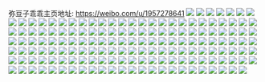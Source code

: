 弥豆子乖乖主页地址: https://weibo.com/u/1957278641 
![](https://wx4.sinaimg.cn/mw2000/74a9b3b1ly1h93uoz8t05j222h2qp4qq.jpg) 
![](https://wx4.sinaimg.cn/mw2000/74a9b3b1ly1h93up0axooj22a6360hdu.jpg) 
![](https://wx4.sinaimg.cn/mw2000/74a9b3b1ly1h93up1apajj216o1lgx05.jpg) 
![](https://wx4.sinaimg.cn/mw2000/74a9b3b1ly1h93up5bwkzj229e33tkjn.jpg) 
![](https://wx4.sinaimg.cn/mw2000/74a9b3b1ly1h8wk4sfiz5j22c0340x6p.jpg) 
![](https://wx4.sinaimg.cn/mw2000/74a9b3b1ly1h8wk4qrihsj21z22rwe82.jpg) 
![](https://wx4.sinaimg.cn/mw2000/74a9b3b1ly1h8wk4nwnapj21161eo7nl.jpg) 
![](https://wx4.sinaimg.cn/mw2000/74a9b3b1ly1h8wk4rfhacj229f30je0t.jpg) 
![](https://wx4.sinaimg.cn/mw2000/74a9b3b1ly1h8wk4tcsknj22c0340b2a.jpg) 
![](https://wx4.sinaimg.cn/mw2000/74a9b3b1gy1h8g6gh5xz4j22342tt1ky.jpg) 
![](https://wx4.sinaimg.cn/mw2000/74a9b3b1gy1h8g6gdqi0tj22aa340u0z.jpg) 
![](https://wx4.sinaimg.cn/mw2000/74a9b3b1gy1h8g6gensfkj20zo1reqoo.jpg) 
![](https://wx4.sinaimg.cn/mw2000/74a9b3b1gy1h8g6gg38qoj22c0340x6q.jpg) 
![](https://wx4.sinaimg.cn/mw2000/74a9b3b1gy1h8g6gl7vmdj20u01hcnci.jpg) 
![](https://wx4.sinaimg.cn/mw2000/74a9b3b1gy1h8g6f5743jj22bo33fkjm.jpg) 
![](https://wx4.sinaimg.cn/mw2000/74a9b3b1gy1h8g6f3nxgdj221j2v9hdu.jpg) 
![](https://wx4.sinaimg.cn/mw2000/74a9b3b1gy1h8g6f9mhe9j22c03401ky.jpg) 
![](https://wx4.sinaimg.cn/mw2000/74a9b3b1gy1h8g6f6wfj9j225g2sre83.jpg) 
![](https://wx4.sinaimg.cn/mw2000/74a9b3b1gy1h8g6f1qra0j22c03404qq.jpg) 
![](https://wx4.sinaimg.cn/mw2000/74a9b3b1ly1h866naj420j22102qu4qq.jpg) 
![](https://wx4.sinaimg.cn/mw2000/74a9b3b1ly1h866nb37s2j21hw22rb29.jpg) 
![](https://wx4.sinaimg.cn/mw2000/74a9b3b1ly1h8579hvtg3j22b533eu0y.jpg) 
![](https://wx4.sinaimg.cn/mw2000/74a9b3b1ly1h8578zob2rj22c033q1kz.jpg) 
![](https://wx4.sinaimg.cn/mw2000/74a9b3b1ly1h8578xgshjj22c0340npe.jpg) 
![](https://wx4.sinaimg.cn/mw2000/74a9b3b1ly1h85795nyr2j221t2qvx6p.jpg) 
![](https://wx4.sinaimg.cn/mw2000/74a9b3b1ly1h85793osgtj21yq2mae82.jpg) 
![](https://wx4.sinaimg.cn/mw2000/74a9b3b1ly1h85792ioqyj22782y0qv6.jpg) 
![](https://wx4.sinaimg.cn/mw2000/74a9b3b1ly1h85794jeroj22c0340qv5.jpg) 
![](https://wx4.sinaimg.cn/mw2000/74a9b3b1ly1h85798q10wj22c03404qq.jpg) 
![](https://wx4.sinaimg.cn/mw2000/74a9b3b1ly1h8579iqwrvj225k2veu0x.jpg) 
![](https://wx4.sinaimg.cn/mw2000/74a9b3b1ly1h8579d5jlzj21v82ibkjl.jpg) 
![](https://wx4.sinaimg.cn/mw2000/74a9b3b1ly1h8579c3pa7j22152pjx6q.jpg) 
![](https://wx4.sinaimg.cn/mw2000/74a9b3b1ly1h85797skeuj22c0340kjn.jpg) 
![](https://wx4.sinaimg.cn/mw2000/74a9b3b1ly1h8579e6jw3j22432tf7wi.jpg) 
![](https://wx4.sinaimg.cn/mw2000/74a9b3b1ly1h8579f9us2j22c0340npe.jpg) 
![](https://wx4.sinaimg.cn/mw2000/74a9b3b1ly1h7q57zoqlbj221h2pznpe.jpg) 
![](https://wx4.sinaimg.cn/mw2000/74a9b3b1ly1h7q57y68j8j223g2swe82.jpg) 
![](https://wx4.sinaimg.cn/mw2000/74a9b3b1ly1h7nbo2rnmxj20u014zk1f.jpg) 
![](https://wx4.sinaimg.cn/mw2000/74a9b3b1ly1h7nbo5o3rsj20u014hk1a.jpg) 
![](https://wx4.sinaimg.cn/mw2000/74a9b3b1ly1h7nbo3lfeyj20u015hguu.jpg) 
![](https://wx4.sinaimg.cn/mw2000/74a9b3b1ly1h7nbo6l8llj20u015cdpo.jpg) 
![](https://wx4.sinaimg.cn/mw2000/74a9b3b1ly1h7nbo0wj4jj20u0140110.jpg) 
![](https://wx4.sinaimg.cn/mw2000/74a9b3b1ly1h7nbo1uo0oj20u016cgtz.jpg) 
![](https://wx4.sinaimg.cn/mw2000/74a9b3b1ly1h7nbo4kdejj20u014wtjv.jpg) 
![](https://wx4.sinaimg.cn/mw2000/74a9b3b1ly1h7j5fvtb3aj220g2pxqv5.jpg) 
![](https://wx4.sinaimg.cn/mw2000/74a9b3b1ly1h7j5fwqpwsj21j6210b29.jpg) 
![](https://wx4.sinaimg.cn/mw2000/74a9b3b1ly1h7j5fz5u0pj22002o0npf.jpg) 
![](https://wx4.sinaimg.cn/mw2000/74a9b3b1ly1h7j5gz6s4bj21z62mwe82.jpg) 
![](https://wx4.sinaimg.cn/mw2000/74a9b3b1ly1h7j5h4mtm1j21al1s6tp1.jpg) 
![](https://wx4.sinaimg.cn/mw2000/74a9b3b1ly1h7j5fuvv0bj22c0340kjl.jpg) 
![](https://wx4.sinaimg.cn/mw2000/74a9b3b1ly1h7j5h091wxj22c0340e82.jpg) 
![](https://wx4.sinaimg.cn/mw2000/74a9b3b1ly1h7j5gxf5j5j22c0340kjm.jpg) 
![](https://wx4.sinaimg.cn/mw2000/74a9b3b1ly1h7j5h1io62j22c03404qq.jpg) 
![](https://wx4.sinaimg.cn/mw2000/74a9b3b1ly1h6rdfjqec8j21sb2drafo.jpg) 
![](https://wx4.sinaimg.cn/mw2000/74a9b3b1ly1h6rdfku5kqj221j2zy4qq.jpg) 
![](https://wx4.sinaimg.cn/mw2000/74a9b3b1ly1h6rdfqtxoaj21ly36cx6q.jpg) 
![](https://wx4.sinaimg.cn/mw2000/74a9b3b1ly1h6rdbud3wnj22432vewou.jpg) 
![](https://wx4.sinaimg.cn/mw2000/74a9b3b1ly1h6rdbwdx07j22c0340e83.jpg) 
![](https://wx4.sinaimg.cn/mw2000/74a9b3b1ly1h6rdbylpbuj22c0340e83.jpg) 
![](https://wx4.sinaimg.cn/mw2000/74a9b3b1ly1h6i8fn2ia9j224836cb2a.jpg) 
![](https://wx4.sinaimg.cn/mw2000/74a9b3b1ly1h6i8fl2l65j223936cdjh.jpg) 
![](https://wx4.sinaimg.cn/mw2000/74a9b3b1gy1h6chwpzim0j22c0340k63.jpg) 
![](https://wx4.sinaimg.cn/mw2000/74a9b3b1gy1h6chwtuzluj224n2rtakk.jpg) 
![](https://wx4.sinaimg.cn/mw2000/74a9b3b1gy1h6chx27t7qj22b6340dpq.jpg) 
![](https://wx4.sinaimg.cn/mw2000/74a9b3b1gy1h6chws6efpj22bz33z7kt.jpg) 
![](https://wx4.sinaimg.cn/mw2000/74a9b3b1gy1h6chxf4r4aj22c0340e82.jpg) 
![](https://wx4.sinaimg.cn/mw2000/74a9b3b1gy1h6chxgiultj22c0340u0x.jpg) 
![](https://wx4.sinaimg.cn/mw2000/74a9b3b1gy1h6chxc4n7xj22c0340kjm.jpg) 
![](https://wx4.sinaimg.cn/mw2000/74a9b3b1gy1h6chxdo9z5j226n3404qq.jpg) 
![](https://wx4.sinaimg.cn/mw2000/74a9b3b1gy1h6chnqatfij220930dwsu.jpg) 
![](https://wx4.sinaimg.cn/mw2000/74a9b3b1gy1h6chnrcimgj21ra2dkb29.jpg) 
![](https://wx4.sinaimg.cn/mw2000/74a9b3b1gy1h6chnutzymj20zo23jwwd.jpg) 
![](https://wx4.sinaimg.cn/mw2000/74a9b3b1gy1h6chnu182gj22bz2xj4qs.jpg) 
![](https://wx4.sinaimg.cn/mw2000/74a9b3b1ly1h60ocih770j226r2yfala.jpg) 
![](https://wx4.sinaimg.cn/mw2000/74a9b3b1ly1h60ocjo6ggj222y30qx6q.jpg) 
![](https://wx4.sinaimg.cn/mw2000/74a9b3b1ly1h60ocnduazj21sc2ds7g3.jpg) 
![](https://wx4.sinaimg.cn/mw2000/74a9b3b1ly1h60ocq06ufj22mi4007wl.jpg) 
![](https://wx4.sinaimg.cn/mw2000/74a9b3b1ly1h60ocreyjij22c0340e81.jpg) 
![](https://wx4.sinaimg.cn/mw2000/74a9b3b1ly1h60ocsdu7oj227e3407wh.jpg) 
![](https://wx4.sinaimg.cn/mw2000/74a9b3b1ly1h60octi9b7j22c0340hdu.jpg) 
![](https://wx4.sinaimg.cn/mw2000/74a9b3b1ly1h5rnw3lr2jj221n33zu0y.jpg) 
![](https://wx4.sinaimg.cn/mw2000/74a9b3b1ly1h5rnwatpe9j22c0340e83.jpg) 
![](https://wx4.sinaimg.cn/mw2000/74a9b3b1ly1h5rnwhd9s8j227n362x6q.jpg) 
![](https://wx4.sinaimg.cn/mw2000/74a9b3b1ly1h5rnw7j72qj225j30j4qq.jpg) 
![](https://wx4.sinaimg.cn/mw2000/74a9b3b1ly1h5rnwbtq1zj22c0340e81.jpg) 
![](https://wx4.sinaimg.cn/mw2000/74a9b3b1ly1h5rnwftl14j22c0340qv8.jpg) 
![](https://wx4.sinaimg.cn/mw2000/74a9b3b1ly1h5rnwhzqovj20zo1esare.jpg) 
![](https://wx4.sinaimg.cn/mw2000/74a9b3b1ly1h5rnw61t49j22va266u0y.jpg) 
![](https://wx4.sinaimg.cn/mw2000/74a9b3b1ly1h5rnwiwe9aj22c0340x6p.jpg) 
![](https://wx4.sinaimg.cn/mw2000/74a9b3b1ly1h5rnw8kqejj22c03401ky.jpg) 
![](https://wx4.sinaimg.cn/mw2000/74a9b3b1ly1h5rnwcwq5nj22c0340e82.jpg) 
![](https://wx4.sinaimg.cn/mw2000/74a9b3b1ly1h5rnwk7hmdj22663401ky.jpg) 
![](https://wx4.sinaimg.cn/mw2000/74a9b3b1ly1h5qxc1cprcj226o30zb2a.jpg) 
![](https://wx4.sinaimg.cn/mw2000/74a9b3b1ly1h5qxc5lgvrj228p2zl7wi.jpg) 
![](https://wx4.sinaimg.cn/mw2000/74a9b3b1ly1h5qxbxhddhj22bz33y4qq.jpg) 
![](https://wx4.sinaimg.cn/mw2000/74a9b3b1ly1h5qxc2gx2fj22c0340kjm.jpg) 
![](https://wx4.sinaimg.cn/mw2000/74a9b3b1ly1h5qxbu0gwpj22c03404qr.jpg) 
![](https://wx4.sinaimg.cn/mw2000/74a9b3b1ly1h5qxc8lb3qj22am33rx6p.jpg) 
![](https://wx4.sinaimg.cn/mw2000/74a9b3b1ly1h5qxbum9hvj21s22d77wh.jpg) 
![](https://wx4.sinaimg.cn/mw2000/74a9b3b1ly1h5qxc3coa8j22c0340u0x.jpg) 
![](https://wx4.sinaimg.cn/mw2000/74a9b3b1ly1h5qxbvimv9j223c2v6u0x.jpg) 
![](https://wx4.sinaimg.cn/mw2000/74a9b3b1ly1h5qxc4fzkdj22b632wb2a.jpg) 
![](https://wx4.sinaimg.cn/mw2000/74a9b3b1ly1h5qxc07jfwj22bx329npe.jpg) 
![](https://wx4.sinaimg.cn/mw2000/74a9b3b1ly1h5qxbwfiucj22c0340kjl.jpg) 
![](https://wx4.sinaimg.cn/mw2000/74a9b3b1ly1h57z6ow1cnj22an3274qq.jpg) 
![](https://wx4.sinaimg.cn/mw2000/74a9b3b1ly1h57z6rzfywj22c0340qv6.jpg) 
![](https://wx4.sinaimg.cn/mw2000/74a9b3b1ly1h57z6nwbawj21rk2j31ky.jpg) 
![](https://wx4.sinaimg.cn/mw2000/74a9b3b1ly1h57z6t87pmj22c0340npe.jpg) 
![](https://wx4.sinaimg.cn/mw2000/74a9b3b1ly1h57z6qyyrpj22aq3404qr.jpg) 
![](https://wx4.sinaimg.cn/mw2000/74a9b3b1ly1h57z6uattej22c03407wi.jpg) 
![](https://wx4.sinaimg.cn/mw2000/74a9b3b1ly1h57z717c9nj22aw350kjm.jpg) 
![](https://wx4.sinaimg.cn/mw2000/74a9b3b1ly1h57z6xixn4j22c03401kz.jpg) 
![](https://wx4.sinaimg.cn/mw2000/74a9b3b1ly1h57z725v6zj22c032mhdu.jpg) 
![](https://wx4.sinaimg.cn/mw2000/74a9b3b1ly1h57z6mk6hmj22c0340x6q.jpg) 
![](https://wx4.sinaimg.cn/mw2000/74a9b3b1ly1h57z6v8uzyj22c0340hdu.jpg) 
![](https://wx4.sinaimg.cn/mw2000/74a9b3b1ly1h57z6zypmrj22c0340u0y.jpg) 
![](https://wx4.sinaimg.cn/mw2000/74a9b3b1ly1h57z6wbl2qj22c03404qq.jpg) 
![](https://wx4.sinaimg.cn/mw2000/74a9b3b1ly1h57z7353lcj22c03404qq.jpg) 
![](https://wx4.sinaimg.cn/mw2000/74a9b3b1ly1h57z6yvb1aj22c03401ky.jpg) 
![](https://wx4.sinaimg.cn/mw2000/74a9b3b1ly1h56pc4gonlj20u013qwl3.jpg) 
![](https://wx4.sinaimg.cn/mw2000/74a9b3b1ly1h56pbxw3zsj20u0140n3u.jpg) 
![](https://wx4.sinaimg.cn/mw2000/74a9b3b1ly1h56pbyagh8j20u014hwnw.jpg) 
![](https://wx4.sinaimg.cn/mw2000/74a9b3b1ly1h56pbzjjojj20u013rjz7.jpg) 
![](https://wx4.sinaimg.cn/mw2000/74a9b3b1ly1h56pbwszjlj20u0140jya.jpg) 
![](https://wx4.sinaimg.cn/mw2000/74a9b3b1ly1h56pbz5t0fj20u0140wla.jpg) 
![](https://wx4.sinaimg.cn/mw2000/74a9b3b1ly1h56pbxa8qdj20u014048j.jpg) 
![](https://wx4.sinaimg.cn/mw2000/74a9b3b1ly1h56pc0mthbj20u0140jzh.jpg) 
![](https://wx4.sinaimg.cn/mw2000/74a9b3b1ly1h4yoj9uqazj224p2z87wj.jpg) 
![](https://wx4.sinaimg.cn/mw2000/74a9b3b1ly1h4yojgumucj22b2340qv7.jpg) 
![](https://wx4.sinaimg.cn/mw2000/74a9b3b1ly1h4yojc7tyij21zp2sbx6p.jpg) 
![](https://wx4.sinaimg.cn/mw2000/74a9b3b1ly1h4yoj59djbj21sb2drnpe.jpg) 
![](https://wx4.sinaimg.cn/mw2000/74a9b3b1ly1h4yoiy7rqrj22c03407wi.jpg) 
![](https://wx4.sinaimg.cn/mw2000/74a9b3b1ly1h4yoj7hs1hj229u33zb2b.jpg) 
![](https://wx4.sinaimg.cn/mw2000/74a9b3b1ly1h3yu6l9cl7j228q33x4qr.jpg) 
![](https://wx4.sinaimg.cn/mw2000/74a9b3b1ly1h3yu6iz1adj21sb2drnpd.jpg) 
![](https://wx4.sinaimg.cn/mw2000/74a9b3b1ly1h3yu6k71qwj22az340u0y.jpg) 
![](https://wx4.sinaimg.cn/mw2000/74a9b3b1ly1h3yu5oozc6j222e2r67wi.jpg) 
![](https://wx4.sinaimg.cn/mw2000/74a9b3b1ly1h3yu54lganj20zo1re7nl.jpg) 
![](https://wx4.sinaimg.cn/mw2000/74a9b3b1ly1h3yu6lxybnj22c0340b29.jpg) 
![](https://wx4.sinaimg.cn/mw2000/74a9b3b1ly1h3yu5ucgsjj22ar30r1kz.jpg) 
![](https://wx4.sinaimg.cn/mw2000/74a9b3b1ly1h3yu5t1g6qj22aj34me82.jpg) 
![](https://wx4.sinaimg.cn/mw2000/74a9b3b1ly1h3vf5u611bj228y33zqv5.jpg) 
![](https://wx4.sinaimg.cn/mw2000/74a9b3b1ly1h3vf62jmufj22c0340u0x.jpg) 
![](https://wx4.sinaimg.cn/mw2000/74a9b3b1ly1h3vf5w6n7lj22413407wi.jpg) 
![](https://wx4.sinaimg.cn/mw2000/74a9b3b1ly1h3vf5x1hp5j22c0340qv6.jpg) 
![](https://wx4.sinaimg.cn/mw2000/74a9b3b1ly1h3vf5v9qyfj220j2ybb2a.jpg) 
![](https://wx4.sinaimg.cn/mw2000/74a9b3b1ly1h3vf606s6oj22c0340kjl.jpg) 
![](https://wx4.sinaimg.cn/mw2000/74a9b3b1ly1h3vf5y4s1kj23402c0qv6.jpg) 
![](https://wx4.sinaimg.cn/mw2000/74a9b3b1ly1h3vf63nfcej22c0340qv6.jpg) 
![](https://wx4.sinaimg.cn/mw2000/74a9b3b1ly1h3vf5z8pxfj227g32k1ky.jpg) 
![](https://wx4.sinaimg.cn/mw2000/74a9b3b1ly1h3vf64dv1yj20zo1rek80.jpg) 
![](https://wx4.sinaimg.cn/mw2000/74a9b3b1ly1h3vf64o6eej20zo1re1b8.jpg) 
![](https://wx4.sinaimg.cn/mw2000/74a9b3b1ly1h3vf652fa0j20zo1rekbr.jpg) 
![](https://wx4.sinaimg.cn/mw2000/74a9b3b1ly1h3vf5tg4j8j20zo1redxr.jpg) 
![](https://wx4.sinaimg.cn/mw2000/74a9b3b1ly1h3vf65dx3dj20zo1redz6.jpg) 
![](https://wx4.sinaimg.cn/mw2000/74a9b3b1ly1h3vf65p3u5j20zo1redyu.jpg) 
